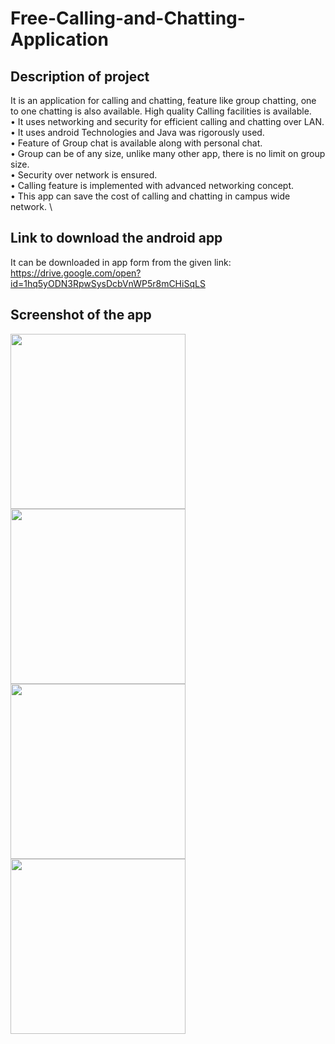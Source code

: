 # Free-Calling-and-Chatting-Application

## Description of project

It is an application for calling and chatting, feature like group chatting, one to one chatting is also available. High quality Calling facilities is available.\
• It uses networking and security for efficient calling and chatting over LAN. \
• It uses android Technologies and Java was rigorously used. \
• Feature of Group chat is available along with personal chat. \
• Group can be of any size, unlike many other app, there is no limit on group size. \
• Security over network is ensured. \
• Calling feature is implemented with advanced networking concept. \
• This app can save the cost of calling and chatting in campus wide network. \

## Link to download the android app

It can be downloaded in app form from the given link:\
https://drive.google.com/open?id=1hq5yODN3RpwSysDcbVnWP5r8mCHiSqLS    

## Screenshot of the app
<img src="https://user-images.githubusercontent.com/40437267/83423648-e54f4700-a448-11ea-9b8a-722c793a36b4.jpg" width="280">           <img src="https://user-images.githubusercontent.com/40437267/83423172-3dd21480-a448-11ea-9d7b-7f8027081bf0.jpg" width="280"> <img src="https://user-images.githubusercontent.com/40437267/83423925-4aa33800-a449-11ea-8430-8d167a9fb8a3.jpg" width="280"> <img src="https://user-images.githubusercontent.com/40437267/83423986-61e22580-a449-11ea-9e4b-3ac0fa38f6b9.jpg" width="280">
